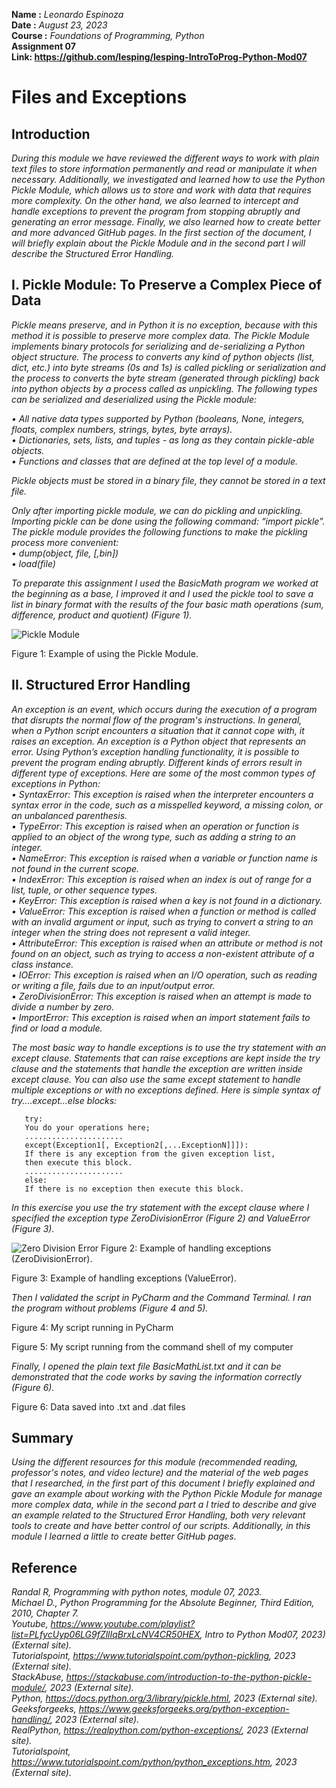 **Name	:** *Leonardo Espinoza*  
**Date	:** *August 23, 2023*  
**Course	:** *Foundations of Programming, Python*  
**Assignment 07**  
**Link: https://github.com/lesping/lesping-IntroToProg-Python-Mod07**

# Files and Exceptions
## Introduction
*During this module we have reviewed the different ways to work with plain text files to store information permanently and read or manipulate it when necessary. Additionally, we investigated and learned how to use the Python Pickle Module, which allows us to store and work with data that requires more complexity. On the other hand, we also learned to intercept and handle exceptions to prevent the program from stopping abruptly and generating an error message. Finally, we also learned how to create better and more advanced GitHub pages. In the first section of the document, I will briefly explain about the Pickle Module and in the second part I will describe the Structured Error Handling.*  
## I.	Pickle Module: To Preserve a Complex Piece of Data
*Pickle means preserve, and in Python it is no exception, because with this method it is possible to preserve more complex data. The Pickle Module implements binary protocols for serializing and de-serializing a Python object structure. The process to converts any kind of python objects (list, dict, etc.) into byte streams (0s and 1s) is called pickling or serialization and the process to converts the byte stream (generated through pickling) back into python objects by a process called as unpickling.
The following types can be serialized and deserialized using the Pickle module:*
  
*•	All native data types supported by Python (booleans, None, integers, floats, complex numbers, strings, bytes, byte arrays).*  
*•	Dictionaries, sets, lists, and tuples - as long as they contain pickle-able objects.*  
*•	Functions and classes that are defined at the top level of a module.*  

*Pickle objects must be stored in a binary file, they cannot be stored in a text file.*  

*Only after importing pickle module, we can do pickling and unpickling. Importing pickle can be done using the following command: “import pickle”. The pickle module provides the following functions to make the pickling process more convenient:*  
*•	dump(object, file, [,bin])*  
*•	load(file)*  

*To preparate this assignment I used the BasicMath program we worked at the beginning as a base, I improved it and I used the pickle tool to save a list in binary format with the results of the four basic math operations (sum, difference, product and quotient) (Figure 1).*  

 ![Pickle Module](https://github.com/lesping/lesping-IntroToProg-Python-Mod07/blob/main/docs/Captura%20de%20pantalla%202023-08-21%20a%20la(s)%2021.52.48.png "Pickle Module")
 
Figure 1: Example of using the Pickle Module.

## II.	Structured Error Handling
*An exception is an event, which occurs during the execution of a program that disrupts the normal flow of the program's instructions. In general, when a Python script encounters a situation that it cannot cope with, it raises an exception. An exception is a Python object that represents an error. Using Python’s exception handling functionality, it is possible to prevent the program ending abruptly.
Different kinds of errors result in different type of exceptions. Here are some of the most common types of exceptions in Python:*  
*•	SyntaxError: This exception is raised when the interpreter encounters a syntax error in the code, such as a misspelled keyword, a missing colon, or an unbalanced parenthesis.*  
*•	TypeError: This exception is raised when an operation or function is applied to an object of the wrong type, such as adding a string to an integer.*  
*•	NameError: This exception is raised when a variable or function name is not found in the current scope.*  
*•	IndexError: This exception is raised when an index is out of range for a list, tuple, or other sequence types.*  
*•	KeyError: This exception is raised when a key is not found in a dictionary.*  
*•	ValueError: This exception is raised when a function or method is called with an invalid argument or input, such as trying to convert a string to an integer when the string does not represent a valid integer.*  
*•	AttributeError: This exception is raised when an attribute or method is not found on an object, such as trying to access a non-existent attribute of a class instance.*  
*•	IOError: This exception is raised when an I/O operation, such as reading or writing a file, fails due to an input/output error.*  
*•	ZeroDivisionError: This exception is raised when an attempt is made to divide a number by zero.*  
*•	ImportError: This exception is raised when an import statement fails to find or load a module.*  

*The most basic way to handle exceptions is to use the try statement with an except clause. Statements that can raise exceptions are kept inside the try clause and the statements that handle the exception are written inside except clause. You can also use the same except statement to handle multiple exceptions or with no exceptions defined. Here is simple syntax of try....except...else blocks:*    

```
   try:
   You do your operations here;
   ......................
   except(Exception1[, Exception2[,...ExceptionN]]]):
   If there is any exception from the given exception list, 
   then execute this block.
   ......................
   else:
   If there is no exception then execute this block.
```

*In this exercise you use the try statement with the except clause where I specified the exception type ZeroDivisionError (Figure 2) and ValueError (Figure 3).*  

  ![Zero Division Error](https://github.com/lesping/lesping-IntroToProg-Python-Mod07/blob/main/docs/Captura%20de%20pantalla%202023-08-21%20a%20la(s)%2021.52.48.png "Zero Division Error")
Figure 2: Example of handling exceptions (ZeroDivisionError).
 
Figure 3: Example of handling exceptions (ValueError).

*Then I validated the script in PyCharm and the Command Terminal. I ran the program without problems (Figure 4 and 5).*  
 
Figure 4: My script running in PyCharm
 
Figure 5: My script running from the command shell of my computer

*Finally, I opened the plain text file BasicMathList.txt and it can be demonstrated that the code works by saving the information correctly (Figure 6).*  
 
Figure 6: Data saved into .txt and .dat files

## Summary
*Using the different resources for this module (recommended reading, professor's notes, and video lecture) and the material of the web pages that I researched, in the first part of this document I briefly explained and gave an example about working with the Python Pickle Module for manage more complex data, while in the second part a I tried to describe and give an example related to the Structured Error Handling, both very relevant tools to create and have better control of our scripts. Additionally, in this module I learned a little to create better GitHub pages.*  

## Reference
*Randal R, Programming with python notes, module 07, 2023.*  
*Michael D., Python Programming for the Absolute Beginner, Third Edition, 2010, Chapter 7.*  
*Youtube,  https://www.youtube.com/playlist?list=PLfycUyp06LG9fZllIqBrxLcNV4CR50HEX, Intro to Python Mod07, 2023) (External site).*  
*Tutorialspoint, https://www.tutorialspoint.com/python-pickling, 2023 (External site).*  
*StackAbuse, https://stackabuse.com/introduction-to-the-python-pickle-module/, 2023 (External site).*  
*Python, https://docs.python.org/3/library/pickle.html, 2023 (External site).*   
*Geeksforgeeks, https://www.geeksforgeeks.org/python-exception-handling/, 2023 (External site).*  
*RealPython, https://realpython.com/python-exceptions/, 2023 (External site).*  
*Tutorialspoint, https://www.tutorialspoint.com/python/python_exceptions.htm, 2023 (External site).*  
